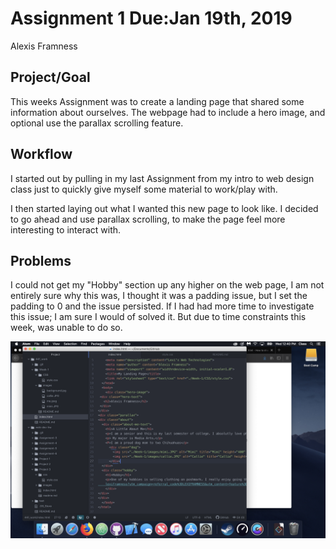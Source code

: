 # Assignment 1 Due:Jan 19th, 2019
Alexis Framness

## Project/Goal
This weeks Assignment was to create a landing page that shared some information about ourselves. The webpage had to include a hero image, and optional use the parallax scrolling feature.

## Workflow
I started out by pulling in my last Assignment from my intro to web design class just to quickly give myself some material to work/play with.

I then started laying out what I wanted this new page to look like. I decided to go ahead and use parallax scrolling, to make the page feel more interesting to interact with.

## Problems
I could not get my "Hobby" section up any higher on the web page, I am not entirely sure why this was, I thought it was a padding issue, but I set the padding to 0 and the issue persisted. If I had had more time to investigate this issue; I am sure I would of solved it. But due to time constraints this week, was unable to do so.

![screenshot](./images/Workflow.png)
